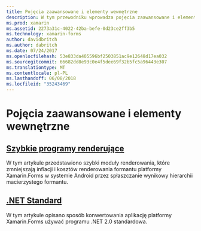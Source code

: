 ```yaml
---
title: Pojęcia zaawansowane i elementy wewnętrzne
description: W tym przewodniku wprowadza pojęcia zaawansowane i elementy wewnętrzne dla platformy Xamarin.Forms. Obecnie zawiera artykuły dotyczące szybkiego renderowania i .NET Standard.
ms.prod: xamarin
ms.assetid: 2273a31c-4022-42ba-befe-0d23ce2ff3b5
ms.technology: xamarin-forms
author: davidbritch
ms.author: dabritch
ms.date: 07/24/2017
ms.openlocfilehash: 53e833da405596bf2503851ac9e12648d17ea032
ms.sourcegitcommit: 66682dd8e93c0e4f5dee69f32b5fc5a96443e307
ms.translationtype: MT
ms.contentlocale: pl-PL
ms.lasthandoff: 06/08/2018
ms.locfileid: "35243469"
---
```

# <a name="advanced-concepts--internals"></a>Pojęcia zaawansowane i elementy wewnętrzne

## <a name="fast-renderersfast-renderersmd"></a>[Szybkie programy renderujące](fast-renderers.md)

W tym artykule przedstawiono szybki moduły renderowania, które zmniejszają inflacji i kosztów renderowania formantu platformy Xamarin.Forms w systemie Android przez spłaszczanie wynikowy hierarchii macierzystego formantu.

## <a name="net-standardnet-standardmd"></a>[.NET Standard](net-standard.md)

W tym artykule opisano sposób konwertowania aplikację platformy Xamarin.Forms używać programu .NET 2.0 standardowa.
